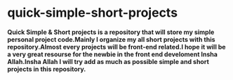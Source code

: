 # quick-simple-short-projects
<strong> Quick Simple &amp; Short <strong> projects is a repository that will store my simple personal project code.Mainly I organize my all short projects with this repository.Almost every projects will be front-end related.I hope it will be a very great resourse for the newbie in the front end develoment Insha Allah.Insha Allah I will try add as much as possible simple and short projects in this repository.
